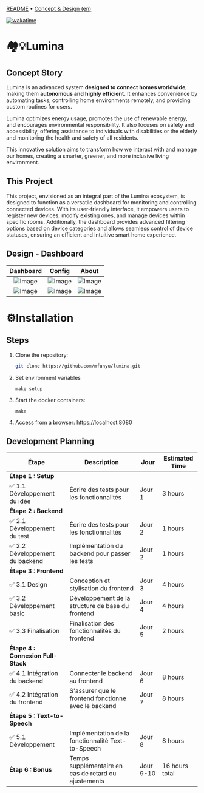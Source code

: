 [README](README.md) • [Concept & Design (en)](CONCEPT.md)

[![wakatime](https://wakatime.com/badge/user/08071e9d-f227-4ac4-acb0-e78a5829cf60/project/0628c6fd-9ef4-4bec-b62d-ead7a5acae4c.svg)](https://wakatime.com/badge/user/08071e9d-f227-4ac4-acb0-e78a5829cf60/project/0628c6fd-9ef4-4bec-b62d-ead7a5acae4c)

# 🏘️💡Lumina

## Concept Story

Lumina is an advanced system **designed to connect homes worldwide**, making them **autonomous and highly efficient**. It enhances convenience by automating tasks, controlling home environments remotely, and providing custom routines for users.

Lumina optimizes energy usage, promotes the use of renewable energy, and encourages environmental responsibility. It also focuses on safety and accessibility, offering assistance to individuals with disabilities or the elderly and monitoring the health and safety of all residents.

This innovative solution aims to transform how we interact with and manage our homes, creating a smarter, greener, and more inclusive living environment.

## This Project

This project, envisioned as an integral part of the Lumina ecosystem, is designed to function as a versatile dashboard for monitoring and controlling connected devices. With its user-friendly interface, it empowers users to register new devices, modify existing ones, and manage devices within specific rooms. Additionally, the dashboard provides advanced filtering options based on device categories and allows seamless control of device statuses, ensuring an efficient and intuitive smart home experience.

## Design - Dashboard

| Dashboard | Config | About |
| :--: | :--: | :--: |
| ![Image](https://github.com/user-attachments/assets/b01dbd7d-4470-468d-8f6f-72ca24e238e4) | ![Image](https://github.com/user-attachments/assets/05c82d78-9937-43ef-bf2f-e4c8ae967a03) | ![Image](https://github.com/user-attachments/assets/2b03e239-e37a-43d5-ad08-50d09e908f17) |
| ![Image](https://github.com/user-attachments/assets/9f85cc45-5401-46da-a0e1-cd2bdc9ddebe) | ![Image](https://github.com/user-attachments/assets/cc23f39c-c5cc-44df-be87-1e488de824e0) | ![Image](https://github.com/user-attachments/assets/b76a6ec8-7623-4a32-9106-3d1f0933ef11)


# ⚙️Installation

## Steps
1. Clone the repository:
   ```bash
   git clone https://github.com/mfunyu/lumina.git
   ```

2. Set environment variables
   ```
   make setup
   ```

3. Start the docker containers:
   ```
   make
   ```

4. Access from a browser: https://localhost:8080



## Development Planning

| Étape                         | Description                                    | Jour       | Estimated Time       |
|-------------------------------|------------------------------------------------|------------|----------------------|
| **Étape 1 : Setup**         |                                                |            |                      |
| ✅ 1.1 Développement du idée     | Écrire des tests pour les fonctionnalités      | Jour 1     | 3 hours              |
| **Étape 2 : Backend**         |                                                |            |                      |
| ✅ 2.1 Développement du test     | Écrire des tests pour les fonctionnalités      | Jour 2     | 1 hours              |
| ✅ 2.2 Développement du backend  | Implémentation du backend pour passer les tests| Jour 2     | 1 hours              |
| **Étape 3 : Frontend**        |                                                |            |                      |
| ✅ 3.1 Design                    | Conception et stylisation du frontend          | Jour 3     | 4 hours              |
| ✅ 3.2 Développement basic       | Développement de la structure de base du frontend | Jour 4 | 4 hours              |
| ✅ 3.3 Finalisation              | Finalisation des fonctionnalités du frontend   | Jour 5     | 2 hours              |
| **Étape 4 : Connexion Full-Stack** |                                            |            |                      |
| ✅ 4.1 Intégration du backend    | Connecter le backend au frontend               | Jour 6     | 8 hours              |
| ✅ 4.2 Intégration du frontend   | S'assurer que le frontend fonctionne avec le backend | Jour 7 | 8 hours              |
| **Étape 5 : Text-to-Speech**  |                                                |            |                      |
| ✅ 5.1 Développement             | Implémentation de la fonctionnalité Text-to-Speech | Jour 8 | 8 hours              |
| **Étap 6 : Bonus**                     | Temps supplémentaire en cas de retard ou ajustements | Jour 9-10 | 16 hours total |
